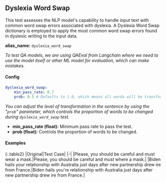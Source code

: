 
<div class="h3-box" markdown="1">

## Dyslexia Word Swap

This test assesses the NLP model's capability to handle input text with common word swap errors associated with dyslexia. A Dyslexia Word Swap dictionary is employed to apply the most common word swap errors found in dyslexic writing to the input data.

**alias_name:** `dyslexia_word_swap`

<i class="fa fa-info-circle"></i>
<em>To test QA models, we are using QAEval from Langchain where we need to use the model itself or other ML model for evaluation, which can make mistakes.</em>

</div><div class="h3-box" markdown="1">

#### Config
```yaml
dyslexia_word_swap:
    min_pass_rate: 0.7
    prob: 0.5 # Defaults to 1.0, which means all words will be transformed.
```
<i class="fa fa-info-circle"></i>
<em>You can adjust the level of transformation in the sentence by using the "`prob`" parameter, which controls the proportion of words to be changed during `dyslexia_word_swap` test.</em>

- **min_pass_rate (float):** Minimum pass rate to pass the test.
- **prob (float):** Controls the proportion of words to be changed.

</div><div class="h3-box" markdown="1">

#### Examples

{:.table2}
|Original|Test Case|
|-|
|Please, you should be careful and must wear a mask.|Please, you should be careful and must where a mask.|
|Biden hails your relationship with Australia just days after new partnership drew ire from France.|Biden hails you're relationship with Australia just days after new partnership drew ire from France.|

</div>